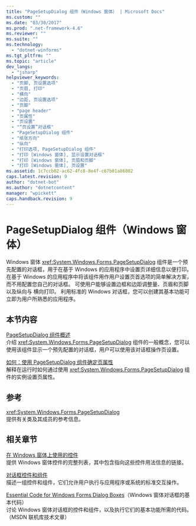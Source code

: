 ```yaml
---
title: "PageSetupDialog 组件（Windows 窗体） | Microsoft Docs"
ms.custom: ""
ms.date: "03/30/2017"
ms.prod: ".net-framework-4.6"
ms.reviewer: ""
ms.suite: ""
ms.technology: 
  - "dotnet-winforms"
ms.tgt_pltfrm: ""
ms.topic: "article"
dev_langs: 
  - "jsharp"
helpviewer_keywords: 
  - "页脚, 页设置选项"
  - "页眉, 打印"
  - "横向"
  - "边距, 页设置选项"
  - "页脚"
  - "page header"
  - "页属性"
  - "页设置"
  - "“页设置”对话框"
  - "PageSetupDialog 组件"
  - "纸张方向"
  - "纵向"
  - "打印选项, PageSetupDialog 组件"
  - "打印 [Windows 窗体], 显示设置对话框"
  - "打印 [Windows 窗体], 页眉和页脚"
  - "打印 [Windows 窗体], 页设置"
ms.assetid: 1c7ccb02-ac62-4fc8-8e4f-c67b01a86802
caps.latest.revision: 9
author: "dotnet-bot"
ms.author: "dotnetcontent"
manager: "wpickett"
caps.handback.revision: 9
---
```

# PageSetupDialog 组件（Windows 窗体）
Windows 窗体 <xref:System.Windows.Forms.PageSetupDialog> 组件是一个预先配置的对话框，用于在基于 Windows 的应用程序中设置页详细信息以便打印。  在基于 Windows 的应用程序中将该组件用作用户设置页首选项的简单解决方案，而不用配置您自己的对话框。  可使用户能够设置边框和边距调整量、页眉和页脚以及纵向与  横向打印。  利用标准的 Windows 对话框，您可以创建其基本功能可立即为用户所熟悉的应用程序。  
  
## 本节内容  
 [PageSetupDialog 组件概述](../../../../docs/framework/winforms/controls/pagesetupdialog-component-overview-windows-forms.md)  
 介绍 <xref:System.Windows.Forms.PageSetupDialog> 组件的一般概念，您可以使用该组件显示一个预先配置的对话框，用户可以使用该对话框操作页设置。  
  
 [如何：使用 PageSetupDialog 组件确定页属性](../../../../docs/framework/winforms/controls/how-to-determine-page-properties-using-the-pagesetupdialog-component.md)  
 解释在运行时如何通过使用 <xref:System.Windows.Forms.PageSetupDialog> 组件的实例设置页属性。  
  
## 参考  
 <xref:System.Windows.Forms.PageSetupDialog>  
 提供有关类及其成员的参考信息。  
  
## 相关章节  
 [在 Windows 窗体上使用的控件](../../../../docs/framework/winforms/controls/controls-to-use-on-windows-forms.md)  
 提供 Windows 窗体控件的完整列表，其中包含指向这些控件用法信息的链接。  
  
 [对话框控件和组件](../../../../docs/framework/winforms/controls/dialog-box-controls-and-components-windows-forms.md)  
 描述一组控件和组件，它们允许用户执行与应用程序或系统的标准交互操作。  
  
 [Essential Code for Windows Forms Dialog Boxes](http://go.microsoft.com/fwlink/?LinkID=102575)（Windows 窗体对话框的基本代码）  
 讨论 Windows 窗体对话框的控件和组件，以及执行它们的基本功能所需的代码。  （MSDN 联机库技术文章）